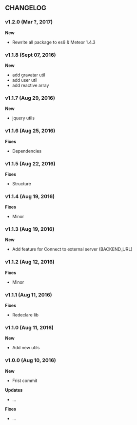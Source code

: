 ## CHANGELOG

### v1.2.0 (Mar ?, 2017)

**New**
- Rewrite all package to es6 & Meteor 1.4.3

### v1.1.8 (Sept 07, 2016)

**New**
- add gravatar util
- add user util
- add reactive array

### v1.1.7 (Aug 29, 2016)

**New**
- jquery utils

### v1.1.6 (Aug 25, 2016)

**Fixes**
- Dependencies

### v1.1.5 (Aug 22, 2016)

**Fixes**
- Structure

### v1.1.4 (Aug 19, 2016)

**Fixes**
- Minor

### v1.1.3 (Aug 19, 2016)

**New**
- Add feature for Connect to external server (BACKEND_URL)

### v1.1.2 (Aug 12, 2016)

**Fixes**
- Minor

### v1.1.1 (Aug 11, 2016)

**Fixes**
- Redeclare lib

### v1.1.0 (Aug 11, 2016)

**New**
- Add new utils

### v1.0.0 (Aug 10, 2016)

**New**
- Frist commit

**Updates**
- ...

**Fixes**
- ...
